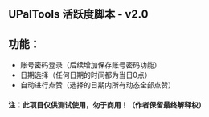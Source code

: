 ## UPalTools 活跃度脚本 - v2.0

## 功能：
  - 账号密码登录（后续增加保存账号密码功能）
  - 日期选择（任何日期的时间都为当日0点）
  - 自动进行点赞（选择的日期内所有动态全部点赞）

#### 注：此项目仅供测试使用，勿于商用！（作者保留最终解释权）

